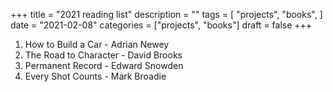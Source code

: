 +++
title = "2021 reading list"
description = ""
tags = [
    "projects",
    "books",
]
date = "2021-02-08"
categories = ["projects",
              "books"]
draft = false
+++

1. How to Build a Car - Adrian Newey
2. The Road to Character - David Brooks
3. Permanent Record - Edward Snowden
4. Every Shot Counts - Mark Broadie
